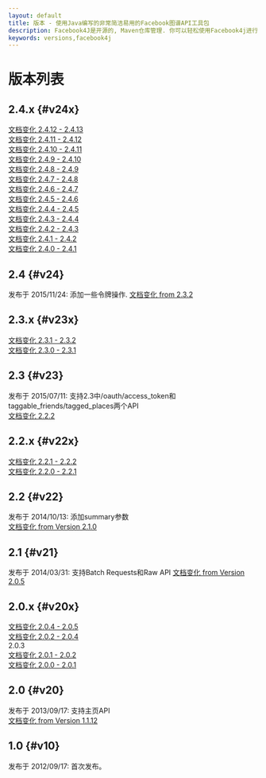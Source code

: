 ```yaml
---
layout: default
title: 版本 - 使用Java编写的非常简洁易用的Facebook图谱API工具包
description: Facebook4J是开源的, Maven仓库管理. 你可以轻松使用Facebook4j进行Facebook图谱API开发
keywords: versions,facebook4j
---
```

# 版本列表

## 2.4.x {#v24x}
[文档变化 2.4.12 - 2.4.13](/oldjavadocs/2.4.12-2.4.13/changes.html)  
[文档变化 2.4.11 - 2.4.12](/oldjavadocs/2.4.11-2.4.12/changes.html)  
[文档变化 2.4.10 - 2.4.11](/oldjavadocs/2.4.10-2.4.11/changes.html)  
[文档变化 2.4.9 - 2.4.10](/oldjavadocs/2.4.9-2.4.10/changes.html)  
[文档变化 2.4.8 - 2.4.9](/oldjavadocs/2.4.8-2.4.9/changes.html)  
[文档变化 2.4.7 - 2.4.8](/oldjavadocs/2.4.7-2.4.8/changes.html)  
[文档变化 2.4.6 - 2.4.7](/oldjavadocs/2.4.6-2.4.7/changes.html)  
[文档变化 2.4.5 - 2.4.6](/oldjavadocs/2.4.5-2.4.6/changes.html)  
[文档变化 2.4.4 - 2.4.5](/oldjavadocs/2.4.4-2.4.5/changes.html)  
[文档变化 2.4.3 - 2.4.4](/oldjavadocs/2.4.3-2.4.4/changes.html)  
[文档变化 2.4.2 - 2.4.3](/oldjavadocs/2.4.2-2.4.3/changes.html)  
[文档变化 2.4.1 - 2.4.2](/oldjavadocs/2.4.1-2.4.2/changes.html)  
[文档变化 2.4.0 - 2.4.1](/oldjavadocs/2.4.0-2.4.1/changes.html)

## 2.4 {#v24}
发布于 2015/11/24: 添加一些令牌操作.
[文档变化 from 2.3.2](/oldjavadocs/2.3.2-2.4.0/changes.html)  

## 2.3.x {#v23x}
[文档变化 2.3.1 - 2.3.2](/oldjavadocs/2.3.1-2.3.2/changes.html)  
[文档变化 2.3.0 - 2.3.1](/oldjavadocs/2.3.0-2.3.1/changes.html)

## 2.3 {#v23}
发布于 2015/07/11: 支持2.3中/oauth/access_token和taggable_friends/tagged_places两个API  
[文档变化 2.2.2](/oldjavadocs/2.2.2-2.3.0/changes.html)

## 2.2.x {#v22x}
[文档变化 2.2.1 - 2.2.2](/oldjavadocs/2.2.1-2.2.2/changes.html)  
[文档变化 2.2.0 - 2.2.1](/oldjavadocs/2.2.0-2.2.1/changes.html)

## 2.2 {#v22}
发布于 2014/10/13: 添加summary参数  
[文档变化 from Version 2.1.0](/oldjavadocs/2.1.0-2.2.0/changes.html)

## 2.1 {#v21}
发布于 2014/03/31: 支持Batch Requests和Raw API 
[文档变化 from Version 2.0.5](/oldjavadocs/2.0.5-2.1.0/changes.html)

## 2.0.x {#v20x}
[文档变化 2.0.4 - 2.0.5](/oldjavadocs/2.0.4-2.0.5/changes.html)  
[文档变化 2.0.2 - 2.0.4](/oldjavadocs/2.0.2-2.0.4/changes.html)  
2.0.3  
[文档变化 2.0.1 - 2.0.2](/oldjavadocs/2.0.1-2.0.2/changes.html)  
[文档变化 2.0.0 - 2.0.1](/oldjavadocs/2.0.0-2.0.1/changes.html)

## 2.0 {#v20}
发布于 2013/09/17: 支持主页API  
[文档变化 from Version 1.1.12](/oldjavadocs/1.1.12-2.0.0/changes.html)

## 1.0 {#v10}
发布于 2012/09/17: 首次发布。
